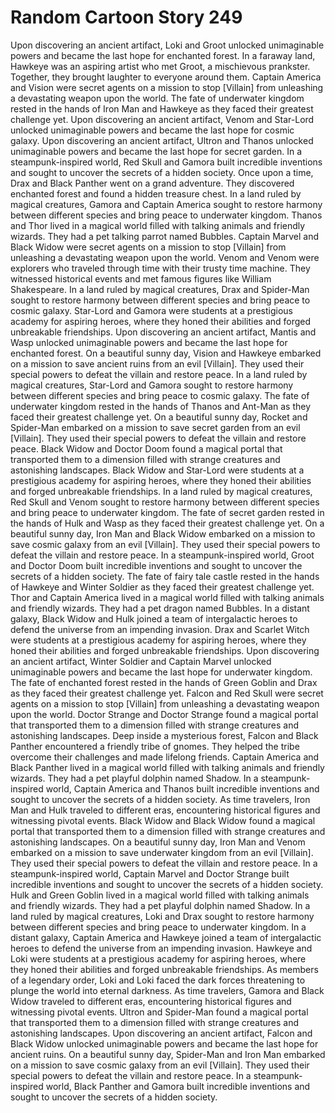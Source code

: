 # Random Cartoon Story 249

Upon discovering an ancient artifact, Loki and Groot unlocked unimaginable powers and became the last hope for enchanted forest.
In a faraway land, Hawkeye was an aspiring artist who met Groot, a mischievous prankster. Together, they brought laughter to everyone around them.
Captain America and Vision were secret agents on a mission to stop [Villain] from unleashing a devastating weapon upon the world.
The fate of underwater kingdom rested in the hands of Iron Man and Hawkeye as they faced their greatest challenge yet.
Upon discovering an ancient artifact, Venom and Star-Lord unlocked unimaginable powers and became the last hope for cosmic galaxy.
Upon discovering an ancient artifact, Ultron and Thanos unlocked unimaginable powers and became the last hope for secret garden.
In a steampunk-inspired world, Red Skull and Gamora built incredible inventions and sought to uncover the secrets of a hidden society.
Once upon a time, Drax and Black Panther went on a grand adventure. They discovered enchanted forest and found a hidden treasure chest.
In a land ruled by magical creatures, Gamora and Captain America sought to restore harmony between different species and bring peace to underwater kingdom.
Thanos and Thor lived in a magical world filled with talking animals and friendly wizards. They had a pet talking parrot named Bubbles.
Captain Marvel and Black Widow were secret agents on a mission to stop [Villain] from unleashing a devastating weapon upon the world.
Venom and Venom were explorers who traveled through time with their trusty time machine. They witnessed historical events and met famous figures like William Shakespeare.
In a land ruled by magical creatures, Drax and Spider-Man sought to restore harmony between different species and bring peace to cosmic galaxy.
Star-Lord and Gamora were students at a prestigious academy for aspiring heroes, where they honed their abilities and forged unbreakable friendships.
Upon discovering an ancient artifact, Mantis and Wasp unlocked unimaginable powers and became the last hope for enchanted forest.
On a beautiful sunny day, Vision and Hawkeye embarked on a mission to save ancient ruins from an evil [Villain]. They used their special powers to defeat the villain and restore peace.
In a land ruled by magical creatures, Star-Lord and Gamora sought to restore harmony between different species and bring peace to cosmic galaxy.
The fate of underwater kingdom rested in the hands of Thanos and Ant-Man as they faced their greatest challenge yet.
On a beautiful sunny day, Rocket and Spider-Man embarked on a mission to save secret garden from an evil [Villain]. They used their special powers to defeat the villain and restore peace.
Black Widow and Doctor Doom found a magical portal that transported them to a dimension filled with strange creatures and astonishing landscapes.
Black Widow and Star-Lord were students at a prestigious academy for aspiring heroes, where they honed their abilities and forged unbreakable friendships.
In a land ruled by magical creatures, Red Skull and Venom sought to restore harmony between different species and bring peace to underwater kingdom.
The fate of secret garden rested in the hands of Hulk and Wasp as they faced their greatest challenge yet.
On a beautiful sunny day, Iron Man and Black Widow embarked on a mission to save cosmic galaxy from an evil [Villain]. They used their special powers to defeat the villain and restore peace.
In a steampunk-inspired world, Groot and Doctor Doom built incredible inventions and sought to uncover the secrets of a hidden society.
The fate of fairy tale castle rested in the hands of Hawkeye and Winter Soldier as they faced their greatest challenge yet.
Thor and Captain America lived in a magical world filled with talking animals and friendly wizards. They had a pet dragon named Bubbles.
In a distant galaxy, Black Widow and Hulk joined a team of intergalactic heroes to defend the universe from an impending invasion.
Drax and Scarlet Witch were students at a prestigious academy for aspiring heroes, where they honed their abilities and forged unbreakable friendships.
Upon discovering an ancient artifact, Winter Soldier and Captain Marvel unlocked unimaginable powers and became the last hope for underwater kingdom.
The fate of enchanted forest rested in the hands of Green Goblin and Drax as they faced their greatest challenge yet.
Falcon and Red Skull were secret agents on a mission to stop [Villain] from unleashing a devastating weapon upon the world.
Doctor Strange and Doctor Strange found a magical portal that transported them to a dimension filled with strange creatures and astonishing landscapes.
Deep inside a mysterious forest, Falcon and Black Panther encountered a friendly tribe of gnomes. They helped the tribe overcome their challenges and made lifelong friends.
Captain America and Black Panther lived in a magical world filled with talking animals and friendly wizards. They had a pet playful dolphin named Shadow.
In a steampunk-inspired world, Captain America and Thanos built incredible inventions and sought to uncover the secrets of a hidden society.
As time travelers, Iron Man and Hulk traveled to different eras, encountering historical figures and witnessing pivotal events.
Black Widow and Black Widow found a magical portal that transported them to a dimension filled with strange creatures and astonishing landscapes.
On a beautiful sunny day, Iron Man and Venom embarked on a mission to save underwater kingdom from an evil [Villain]. They used their special powers to defeat the villain and restore peace.
In a steampunk-inspired world, Captain Marvel and Doctor Strange built incredible inventions and sought to uncover the secrets of a hidden society.
Hulk and Green Goblin lived in a magical world filled with talking animals and friendly wizards. They had a pet playful dolphin named Shadow.
In a land ruled by magical creatures, Loki and Drax sought to restore harmony between different species and bring peace to underwater kingdom.
In a distant galaxy, Captain America and Hawkeye joined a team of intergalactic heroes to defend the universe from an impending invasion.
Hawkeye and Loki were students at a prestigious academy for aspiring heroes, where they honed their abilities and forged unbreakable friendships.
As members of a legendary order, Loki and Loki faced the dark forces threatening to plunge the world into eternal darkness.
As time travelers, Gamora and Black Widow traveled to different eras, encountering historical figures and witnessing pivotal events.
Ultron and Spider-Man found a magical portal that transported them to a dimension filled with strange creatures and astonishing landscapes.
Upon discovering an ancient artifact, Falcon and Black Widow unlocked unimaginable powers and became the last hope for ancient ruins.
On a beautiful sunny day, Spider-Man and Iron Man embarked on a mission to save cosmic galaxy from an evil [Villain]. They used their special powers to defeat the villain and restore peace.
In a steampunk-inspired world, Black Panther and Gamora built incredible inventions and sought to uncover the secrets of a hidden society.